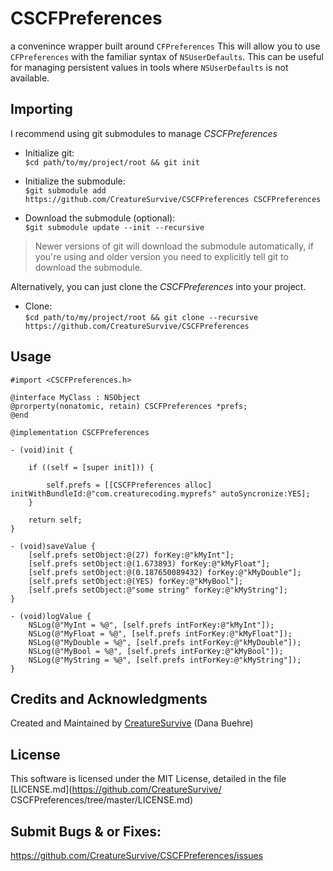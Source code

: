 # CSCFPreferences

a convenince wrapper built around `CFPreferences`
This will allow you to use `CFPreferences` with the familiar syntax of `NSUserDefaults`. This can be useful for managing persistent values in tools where `NSUserDefaults` is not available.

## Importing

I recommend using git submodules to manage *CSCFPreferences*  

- Initialize git:  
`$cd path/to/my/project/root && git init`  

- Initialize the submodule:  
`$git submodule add https://github.com/CreatureSurvive/CSCFPreferences CSCFPreferences`  

- Download the submodule (optional):  
`$git submodule update --init --recursive`  

> Newer versions of git will download the submodule automatically, if you're using and older version you need to explicitly tell git to download the submodule.  

Alternatively, you can just clone the *CSCFPreferences* into your project.  

- Clone:  
`$cd path/to/my/project/root && git clone --recursive https://github.com/CreatureSurvive/CSCFPreferences`

## Usage

```
#import <CSCFPreferences.h>

@interface MyClass : NSObject
@prorperty(nonatomic, retain) CSCFPreferences *prefs;
@end

@implementation CSCFPreferences

- (void)init {
	
	if ((self = [super init])) {
		
		self.prefs = [[CSCFPreferences alloc] initWithBundleId:@"com.creaturecoding.myprefs" autoSyncronize:YES];
	}
	
	return self;
}

- (void)saveValue {
	[self.prefs setObject:@(27) forKey:@"kMyInt"];
	[self.prefs setObject:@(1.673893) forKey:@"kMyFloat"];
	[self.prefs setObject:@(0.187650089432) forKey:@"kMyDouble"];
	[self.prefs setObject:@(YES) forKey:@"kMyBool"];
	[self.prefs setObject:@"some string" forKey:@"kMyString"];
}

- (void)logValue {
	NSLog(@"MyInt = %@", [self.prefs intForKey:@"kMyInt"]);
	NSLog(@"MyFloat = %@", [self.prefs intForKey:@"kMyFloat"]);
	NSLog(@"MyDouble = %@", [self.prefs intForKey:@"kMyDouble"]);
	NSLog(@"MyBool = %@", [self.prefs intForKey:@"kMyBool"]);
	NSLog(@"MyString = %@", [self.prefs intForKey:@"kMyString"]);
}
```

## Credits and Acknowledgments

Created and Maintained by [CreatureSurvive](https://creaturecoding.com/) (Dana Buehre)

## License

This software is licensed under the MIT License, detailed in the file [LICENSE.md](https://github.com/CreatureSurvive/ CSCFPreferences/tree/master/LICENSE.md)

## Submit Bugs & or Fixes:

https://github.com/CreatureSurvive/CSCFPreferences/issues  

 